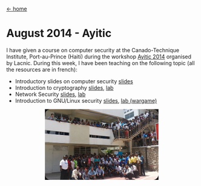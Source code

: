 [← home](/)
# August 2014 - Ayitic

I have given a course on computer security at the Canado-Technique Institute, Port-au-Prince (Haiti) during the workshop <a href="http://www.ayitic.net/documentos/2014/la_securite_des%20reseaux_intermediaire_Lucien_Loiseau.pdf">Ayitic 2014</a>  organised by Lacnic. During this week, I have been teaching on the following topic (all the resources are in french):

* Introductory slides on computer security [slides](ayitic/intro-securite-informatique.pdf)
* Introduction to cryptography [slides](ayitic/Support-cryptography.pdf), [lab](ayitic/TP-gnupg.pdf)
* Network Security [slides](ayitic/Support-securite_reseaux.pdf), [lab](ayitic/TP-SSL.pdf)
* Introduction to GNU/Linux security [slides](ayitic/Support-securite_GNULinux.pdf), [lab (wargame)](ayitic/wargame.pdf)

<p align="center">
    <img src="ayitic/2014-ayitic-group-photo.jpg" width="300"/>
</p>